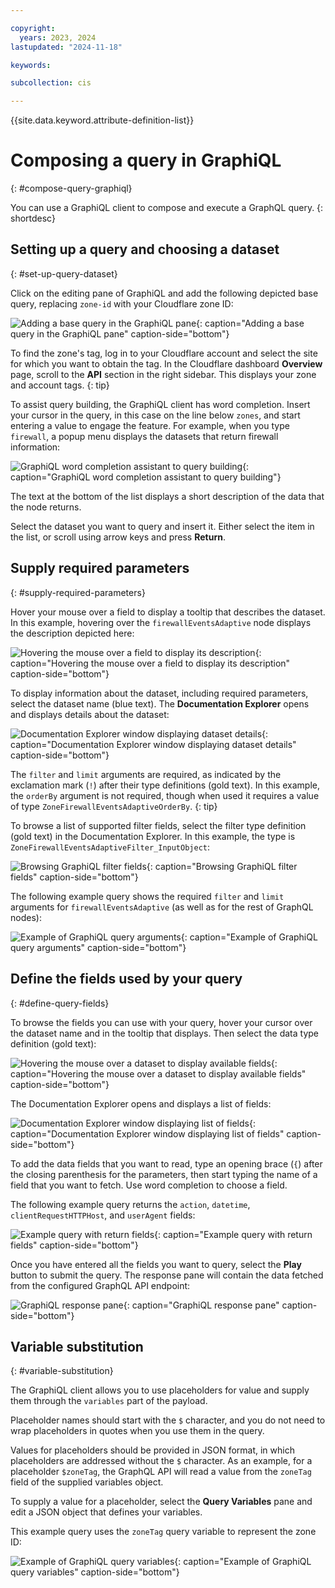 ```yaml
---

copyright:
  years: 2023, 2024
lastupdated: "2024-11-18"

keywords:

subcollection: cis

---
```


{{site.data.keyword.attribute-definition-list}}

# Composing a query in GraphiQL
{: #compose-query-graphiql}

You can use a GraphiQL client to compose and execute a GraphQL query.
{: shortdesc}

## Setting up a query and choosing a dataset
{: #set-up-query-dataset}

Click on the editing pane of GraphiQL and add the following depicted base query, replacing `zone-id` with your Cloudflare zone ID:

![Adding a base query in the GraphiQL pane](images/graphiql-1base-query.png "Adding a base query in the GraphiQL pane"){: caption="Adding a base query in the GraphiQL pane" caption-side="bottom"}

To find the zone's tag, log in to your Cloudflare account and select the site for which you want to obtain the tag. In the Cloudflare dashboard **Overview** page, scroll to the **API** section in the right sidebar. This displays your zone and account tags.
{: tip}

To assist query building, the GraphiQL client has word completion. Insert your cursor in the query, in this case on the line below `zones`, and start entering a value to engage the feature. For example, when you type `firewall`, a popup menu displays the datasets that return firewall information:

![GraphiQL word completion assistant to query building](images/graphiql-word-completion.png "GraphiQL word completion assistant to query building"){: caption="GraphiQL word completion assistant to query building"}

The text at the bottom of the list displays a short description of the data that the node returns.

Select the dataset you want to query and insert it. Either select the item in the list, or scroll using arrow keys and press **Return**.

## Supply required parameters
{: #supply-required-parameters}

Hover your mouse over a field to display a tooltip that describes the dataset. In this example, hovering over the `firewallEventsAdaptive` node displays the description depicted here:

![Hovering the mouse over a field to display its description](images/graphiql-set-up-base-query.png "Hovering the mouse over a field to display its description"){: caption="Hovering the mouse over a field to display its description" caption-side="bottom"}

To display information about the dataset, including required parameters, select the dataset name (blue text). The **Documentation Explorer** opens and displays details about the dataset:

![Documentation Explorer window displaying dataset details](images/graphiql-parameters.png "Documentation Explorer window displaying dataset details"){: caption="Documentation Explorer window displaying dataset details" caption-side="bottom"}

The `filter` and `limit` arguments are required, as indicated by the exclamation mark (`!`) after their type definitions (gold text). In this example, the `orderBy` argument is not required, though when used it requires a value of type `ZoneFirewallEventsAdaptiveOrderBy`.
{: tip}

To browse a list of supported filter fields, select the filter type definition (gold text) in the Documentation Explorer. In this example, the type is `ZoneFirewallEventsAdaptiveFilter_InputObject`:

![Browsing GraphiQL filter fields](images/graphiql-filter-fields.DeL.png "Browsing GraphiQL filter fields"){: caption="Browsing GraphiQL filter fields" caption-side="bottom"}

The following example query shows the required `filter` and `limit` arguments for `firewallEventsAdaptive` (as well as for the rest of GraphQL nodes):

![Example of GraphiQL query arguments](images/graphiql-filter-values.png "Example of GraphiQL query arguments"){: caption="Example of GraphiQL query arguments" caption-side="bottom"}

## Define the fields used by your query
{: #define-query-fields}

To browse the fields you can use with your query, hover your cursor over the dataset name and in the tooltip that displays. Then select the data type definition (gold text):

![Hovering the mouse over a dataset to display available fields](images/graphiql-set-up-base-query.png "Hovering the mouse over a dataset to display available fields"){: caption="Hovering the mouse over a dataset to display available fields" caption-side="bottom"}

The Documentation Explorer opens and displays a list of fields:

![Documentation Explorer window displaying list of fields](images/graphiql-return-fields.png "Documentation Explorer window displaying list of fields"){: caption="Documentation Explorer window displaying list of fields" caption-side="bottom"}

To add the data fields that you want to read, type an opening brace (`{`) after the closing parenthesis for the parameters, then start typing the name of a field that you want to fetch. Use word completion to choose a field.

The following example query returns the `action`, `datetime`, `clientRequestHTTPHost`, and `userAgent` fields:

![Example query with return fields](images/graphiql-query-return-field-values.png "Example query with return fields"){: caption="Example query with return fields" caption-side="bottom"}

Once you have entered all the fields you want to query, select the **Play** button to submit the query. The response pane will contain the data fetched from the configured GraphQL API endpoint:

![GraphiQL response pane](images/create-query-fw-data-set-play.dQ7w2sGu_JiL34.png "GraphiQL response pane"){: caption="GraphiQL response pane" caption-side="bottom"}

## Variable substitution
{: #variable-substitution}

The GraphiQL client allows you to use placeholders for value and supply them through the `variables` part of the payload.

Placeholder names should start with the `$` character, and you do not need to wrap placeholders in quotes when you use them in the query.

Values for placeholders should be provided in JSON format, in which placeholders are addressed without the `$` character. As an example, for a placeholder `$zoneTag`, the GraphQL API will read a value from the `zoneTag` field of the supplied variables object.

To supply a value for a placeholder, select the **Query Variables** pane and edit a JSON object that defines your variables.

This example query uses the `zoneTag` query variable to represent the zone ID:

![Example of GraphiQL query variables](images/graphiql-query-variables.png "Example of GraphiQL query variables"){: caption="Example of GraphiQL query variables" caption-side="bottom"}
